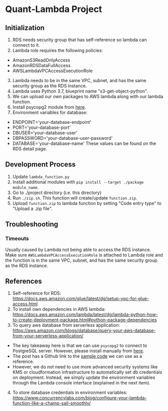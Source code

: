 # Quant-Lambda Project

## Initialization

1. RDS needs security group that has self-reference so lambda can connect to it.
2. Lambda role requires the following policies:
  - AmazonS3ReadOnlyAccess
  - AmazonRDSDataFullAccess
  - AWSLambdaVPCAccessExecutionRole
3. Lambda needs to be in the same VPC, subnet, and has the same security group as the RDS instance.
4. Lambda uses Python 3.7, blueprint name "s3-get-object-python".
5. We can upload our own packages to AWS lambda along with our lambda function.
6. Install psycopg2 module from [here](https://github.com/jkehler/awslambda-psycopg2).
7. Environment variables for database:
  - ENDPOINT='your-database-endpoint'
  - PORT='your-database-port'
  - DBUSER='your-database-user'
  - DBPASSWORD='your-database-user-password'
  - DATABASE='your-database-name'
  These values can be found on the RDS detail page.

## Development Process

1. Update `lambda_function.py`
2. Install additional modules with `pip install --target ./package module_name`.
3. Go to ./project directory (i.e. this directory)
4. Run `./zip.sh`. This function will create/update `function.zip`.
5. Upload `function.zip` to lambda function by setting "Code entry type" to "Upload a .zip file".

## Troubleshooting

### Timeouts

Usually caused by Lambda not being able to access the RDS instance. Make sure `AWSLambdaVPCAccessExecutionRole` is attached to Lambda role and the function is in the same VPC, subnet, and has the same security group as the RDS instance.


## References
1. Self-reference for RDS: https://docs.aws.amazon.com/glue/latest/dg/setup-vpc-for-glue-access.html
2. To install own dependencies in AWS lambda: https://docs.aws.amazon.com/lambda/latest/dg/lambda-python-how-to-create-deployment-package.html#python-package-dependencies
3. To query aws database from serverless application: https://aws.amazon.com/blogs/database/query-your-aws-database-from-your-serverless-application/
  - The key takeaway here is that we can use `psycopg2` to connect to PostgreSQL server. However, please install manually from [here](https://github.com/jkehler/awslambda-psycopg2).
  - The post has a Github link to the [sample code](https://github.com/awslabs/rds-support-tools/blob/master/serverless/serverless-query.py.postgresql) we can use as a reference.
  - However, we do not need to use more advanced security systems like KMS or cloudformation infrastructure to automatically set db credentials on deployment. Instead, we simply update the environment variables through the Lambda console interface (explained in the next item).
4. To store database credentials in environment variables: https://www.concurrencylabs.com/blog/configure-your-lambda-function-like-a-champ-sail-smoothly/

